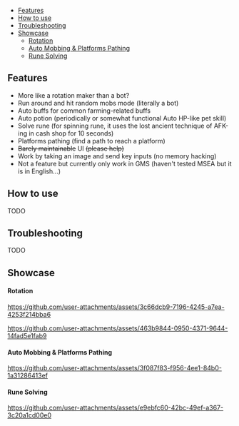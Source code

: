 - [Features](#features)
- [How to use](#how-to-use)
- [Troubleshooting](#troubleshooting)
- [Showcase](#showcase)
  - [Rotation](#rotation)
  - [Auto Mobbing & Platforms Pathing](#auto-mobbing-%26-platforms-pathing)
  - [Rune Solving](#rune-solving)

## Features
- More like a rotation maker than a bot?
- Run around and hit random mobs mode (literally a bot)
- Auto buffs for common farming-related buffs
- Auto potion (periodically or somewhat functional Auto HP-like pet skill)
- Solve rune (for spinning rune, it uses the lost ancient technique of AFK-ing in cash shop for 10 seconds)
- Platforms pathing (find a path to reach a platform)
- ~~Barely maintainable~~ UI ~~(please help)~~
- Work by taking an image and send key inputs (no memory hacking)
- Not a feature but currently only work in GMS (haven't tested MSEA but it is in English...)

## How to use
TODO

## Troubleshooting
TODO

## Showcase
#### Rotation
https://github.com/user-attachments/assets/3c66dcb9-7196-4245-a7ea-4253f214bba6

https://github.com/user-attachments/assets/463b9844-0950-4371-9644-14fad5e1fab9
#### Auto Mobbing & Platforms Pathing
https://github.com/user-attachments/assets/3f087f83-f956-4ee1-84b0-1a31286413ef
#### Rune Solving
https://github.com/user-attachments/assets/e9ebfc60-42bc-49ef-a367-3c20a1cd00e0

